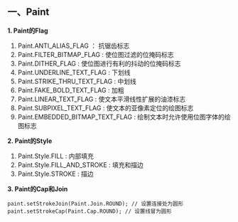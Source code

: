 

## 一、Paint
**1. Paint的Flag**  
1. Paint.ANTI_ALIAS_FLAG ： 抗锯齿标志
1. Paint.FILTER_BITMAP_FLAG : 使位图过滤的位掩码标志
1. Paint.DITHER_FLAG : 使位图进行有利的抖动的位掩码标志
1. Paint.UNDERLINE_TEXT_FLAG : 下划线
1. Paint.STRIKE_THRU_TEXT_FLAG : 中划线
1. Paint.FAKE_BOLD_TEXT_FLAG : 加粗
1. Paint.LINEAR_TEXT_FLAG : 使文本平滑线性扩展的油漆标志
1. Paint.SUBPIXEL_TEXT_FLAG : 使文本的亚像素定位的绘图标志
1. Paint.EMBEDDED_BITMAP_TEXT_FLAG : 绘制文本时允许使用位图字体的绘图标志

**2. Paint的Style**  
1. Paint.Style.FILL : 内部填充  
1. Paint.Style.FILL_AND_STROKE : 填充和描边
1. Paint.Style.STROKE : 描边

**3. Paint的Cap和Join**  
```
paint.setStrokeJoin(Paint.Join.ROUND); // 设置连接处为圆形
paint.setStrokeCap(Paint.Cap.ROUND); // 设置线冒为圆形
```
